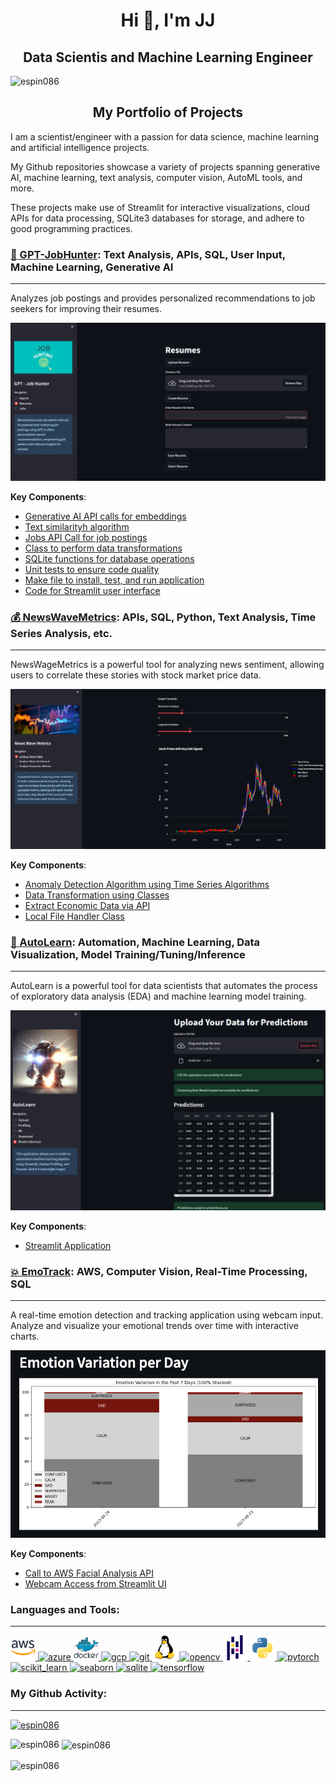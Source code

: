 <h1 align="center">Hi 👋, I'm JJ</h1>
<h2 align="center">Data Scientis and Machine Learning Engineer</h2>
<p align="left"> <img src="https://komarev.com/ghpvc/?username=espin086&label=Profile%20views&color=0e75b6&style=flat" alt="espin086" /> </p>



<h2 align="center">My Portfolio of Projects</h2>

I am a scientist/engineer with a passion for data science, machine learning and artificial intelligence projects. 

My Github repositories showcase a variety of projects spanning generative AI, machine learning, text analysis, computer vision, AutoML tools, and more. 

These projects make use of Streamlit for interactive visualizations, cloud APIs for data processing, SQLite3 databases for storage, and adhere to good programming practices.


### [:briefcase: GPT-JobHunter](https://github.com/espin086/GPT-Jobhunter): Text Analysis, APIs, SQL, User Input, Machine Learning, Generative AI
---
Analyzes job postings and provides personalized recommendations to job seekers for improving their resumes.

![alt text](https://github.com/espin086/GPT-Jobhunter/blob/main/images/image_ui_resume_load.jpg)

**Key Components**:

- [Generative AI API calls for embeddings](https://github.com/espin086/GPT-Jobhunter/blob/main/jobhunter/textAnalysis.py)
- [Text similarityh algorithm](https://github.com/espin086/GPT-Jobhunter/blob/main/jobhunter/text_similarity.py)
- [Jobs API Call for job postings](https://github.com/espin086/GPT-Jobhunter/blob/main/jobhunter/search_jobs.py)
- [Class to perform data transformations](https://github.com/espin086/GPT-Jobhunter/blob/main/jobhunter/dataTransformer.py)
- [SQLite functions for database operations](https://github.com/espin086/GPT-Jobhunter/blob/main/jobhunter/SQLiteHandler.py)
- [Unit tests to ensure code quality](https://github.com/espin086/GPT-Jobhunter/tree/main/tests)
- [Make file to install, test, and run application](https://github.com/espin086/GPT-Jobhunter/blob/main/Makefile)
- [Code for Streamlit user interface](https://github.com/espin086/GPT-Jobhunter/blob/main/jobhunter/main.py)


### [:moneybag: NewsWaveMetrics](https://github.com/espin086/NewsWaveMetrics): APIs, SQL, Python, Text Analysis, Time Series Analysis, etc.
---
NewsWageMetrics is a powerful tool for analyzing news sentiment, allowing users to correlate these stories with stock market price data.

![alt text](https://github.com/espin086/NewsWaveMetrics/blob/main/images/image_ui_visualize_stock_data.png)

**Key Components**:

- [Anomaly Detection Algorithm using Time Series Algorithms](https://github.com/espin086/NewsWaveMetrics/blob/main/anomaly_detector.py)
- [Data Transformation using Classes](https://github.com/espin086/NewsWaveMetrics/blob/main/data_transform.py)
- [Extract Economic Data via API](https://github.com/espin086/NewsWaveMetrics/blob/main/extract_economic_data.py)
- [Local File Handler Class](https://github.com/espin086/NewsWaveMetrics/blob/main/file_handler.py)





### [:brain: AutoLearn](https://github.com/espin086/AutoLearn): Automation, Machine Learning, Data Visualization, Model Training/Tuning/Inference
---
AutoLearn is a powerful tool for data scientists that automates the process of exploratory data analysis (EDA) and machine learning model training.

![alt text](https://github.com/espin086/AutoLearn/blob/main/images/demo_clustering_model_predictions.png)

**Key Components**:

- [Streamlit Application](https://github.com/espin086/AutoLearn/blob/main/app.py)


### [:boom: EmoTrack](https://github.com/espin086/EmoTrack): AWS, Computer Vision, Real-Time Processing, SQL 
---
A real-time emotion detection and tracking application using webcam input. Analyze and visualize your emotional trends over time with interactive charts.

![alt text](https://github.com/espin086/EmoTrack/blob/main/images/ui_new_metrics.png)

**Key Components**:

- [Call to AWS Facial Analysis API](https://github.com/espin086/EmoTrack/blob/main/logic/facial_analysis.py)
- [Webcam Access from Streamlit UI](https://github.com/espin086/EmoTrack/blob/main/EmoTrack.py)



<h3 align="left">Languages and Tools:</h3>

---

<p align="left"> <a href="https://aws.amazon.com" target="_blank" rel="noreferrer"> <img src="https://raw.githubusercontent.com/devicons/devicon/master/icons/amazonwebservices/amazonwebservices-original-wordmark.svg" alt="aws" width="40" height="40"/> </a> <a href="https://azure.microsoft.com/en-in/" target="_blank" rel="noreferrer"> <img src="https://www.vectorlogo.zone/logos/microsoft_azure/microsoft_azure-icon.svg" alt="azure" width="40" height="40"/> </a> <a href="https://www.docker.com/" target="_blank" rel="noreferrer"> <img src="https://raw.githubusercontent.com/devicons/devicon/master/icons/docker/docker-original-wordmark.svg" alt="docker" width="40" height="40"/> </a> <a href="https://cloud.google.com" target="_blank" rel="noreferrer"> <img src="https://www.vectorlogo.zone/logos/google_cloud/google_cloud-icon.svg" alt="gcp" width="40" height="40"/> </a> <a href="https://git-scm.com/" target="_blank" rel="noreferrer"> <img src="https://www.vectorlogo.zone/logos/git-scm/git-scm-icon.svg" alt="git" width="40" height="40"/> </a> <a href="https://www.linux.org/" target="_blank" rel="noreferrer"> <img src="https://raw.githubusercontent.com/devicons/devicon/master/icons/linux/linux-original.svg" alt="linux" width="40" height="40"/> </a> <a href="https://opencv.org/" target="_blank" rel="noreferrer"> <img src="https://www.vectorlogo.zone/logos/opencv/opencv-icon.svg" alt="opencv" width="40" height="40"/> </a> <a href="https://pandas.pydata.org/" target="_blank" rel="noreferrer"> <img src="https://raw.githubusercontent.com/devicons/devicon/2ae2a900d2f041da66e950e4d48052658d850630/icons/pandas/pandas-original.svg" alt="pandas" width="40" height="40"/> </a> <a href="https://www.python.org" target="_blank" rel="noreferrer"> <img src="https://raw.githubusercontent.com/devicons/devicon/master/icons/python/python-original.svg" alt="python" width="40" height="40"/> </a> <a href="https://pytorch.org/" target="_blank" rel="noreferrer"> <img src="https://www.vectorlogo.zone/logos/pytorch/pytorch-icon.svg" alt="pytorch" width="40" height="40"/> </a> <a href="https://scikit-learn.org/" target="_blank" rel="noreferrer"> <img src="https://upload.wikimedia.org/wikipedia/commons/0/05/Scikit_learn_logo_small.svg" alt="scikit_learn" width="40" height="40"/> </a> <a href="https://seaborn.pydata.org/" target="_blank" rel="noreferrer"> <img src="https://seaborn.pydata.org/_images/logo-mark-lightbg.svg" alt="seaborn" width="40" height="40"/> </a> <a href="https://www.sqlite.org/" target="_blank" rel="noreferrer"> <img src="https://www.vectorlogo.zone/logos/sqlite/sqlite-icon.svg" alt="sqlite" width="40" height="40"/> </a> <a href="https://www.tensorflow.org" target="_blank" rel="noreferrer"> <img src="https://www.vectorlogo.zone/logos/tensorflow/tensorflow-icon.svg" alt="tensorflow" width="40" height="40"/> </a> </p>



<h3 align="left">My Github Activity:</h3>

---

<p align="left"> <a href="https://github.com/ryo-ma/github-profile-trophy"><img src="https://github-profile-trophy.vercel.app/?username=espin086" alt="espin086" /></a> </p>

<p align="left">
</p>



<p><img align="left" src="https://github-readme-stats.vercel.app/api/top-langs?username=espin086&show_icons=true&locale=en&layout=compact" alt="espin086" /></p>

<p>&nbsp;<img align="center" src="https://github-readme-stats.vercel.app/api?username=espin086&show_icons=true&locale=en" alt="espin086" /></p>

<p><img align="center" src="https://github-readme-streak-stats.herokuapp.com/?user=espin086&" alt="espin086" /></p>
